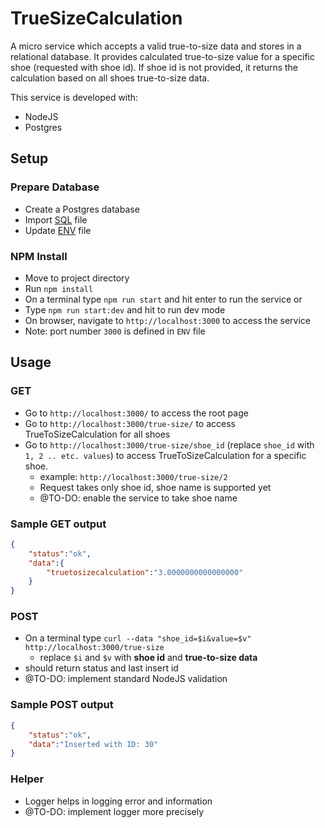 # TrueSizeCalculation

A micro service which accepts a valid true-to-size data and stores in a relational database. It provides calculated true-to-size value for a specific shoe (requested with shoe id). If shoe id is not provided, it returns the calculation based on all shoes true-to-size data.

This service is developed with:

- NodeJS
- Postgres

## Setup

### Prepare Database

- Create a Postgres database
- Import [SQL](truefit.pgsql) file
- Update [ENV](.env) file

### NPM Install

- Move to project directory
- Run `npm install`
- On a terminal type `npm run start` and hit enter to run the service or
- Type `npm run start:dev` and hit to run dev mode
- On browser, navigate to `http://localhost:3000` to access the service
- Note: port number `3000` is defined in `ENV` file

## Usage

### GET

- Go to `http://localhost:3000/` to access the root page
- Go to `http://localhost:3000/true-size/` to access TrueToSizeCalculation for all shoes
- Go to `http://localhost:3000/true-size/shoe_id` (replace `shoe_id` with `1, 2 .. etc. values`) to access TrueToSizeCalculation for a specific shoe.
    - example: `http://localhost:3000/true-size/2`
    - Request takes only shoe id, shoe name is supported yet
    - @TO-DO: enable the service to take shoe name

### Sample GET output

```JSON
{
    "status":"ok",
    "data":{
        "truetosizecalculation":"3.0000000000000000"
    }
}
```

### POST

- On a terminal type `curl --data "shoe_id=$i&value=$v" http://localhost:3000/true-size`
    - replace `$i` and `$v` with **shoe id** and **true-to-size data**
- should return status and last insert id
- @TO-DO: implement standard NodeJS validation

### Sample POST output

```JSON
{
    "status":"ok",
    "data":"Inserted with ID: 30"
}
```

### Helper

- Logger helps in logging error and information
- @TO-DO: implement logger more precisely